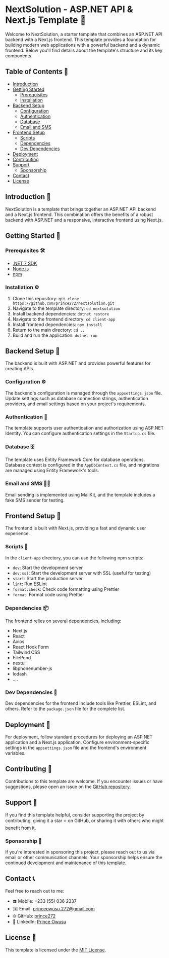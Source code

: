 ﻿# NextSolution - ASP.NET API & Next.js Template 🚀

Welcome to NextSolution, a starter template that combines an ASP.NET API backend with a Next.js frontend. This template provides a foundation for building modern web applications with a powerful backend and a dynamic frontend. Below you'll find details about the template's structure and its key components.

## Table of Contents 📑

- [Introduction](#introduction)
- [Getting Started](#getting-started)
  - [Prerequisites](#prerequisites)
  - [Installation](#installation)
- [Backend Setup](#backend-setup)
  - [Configuration](#configuration)
  - [Authentication](#authentication)
  - [Database](#database)
  - [Email and SMS](#email-and-sms)
- [Frontend Setup](#frontend-setup)
  - [Scripts](#scripts)
  - [Dependencies](#dependencies)
  - [Dev Dependencies](#dev-dependencies)
- [Deployment](#deployment)
- [Contributing](#contributing)
- [Support](#support)
  - [Sponsorship](#sponsorship)
- [Contact](#contact)
- [License](#license)

## Introduction 🌟

NextSolution is a template that brings together an ASP.NET API backend and a Next.js frontend. This combination offers the benefits of a robust backend with ASP.NET and a responsive, interactive frontend using Next.js.

## Getting Started 🚀

### Prerequisites 🛠️

- [.NET 7 SDK](https://dotnet.microsoft.com/download/dotnet/7.0)
- [Node.js](https://nodejs.org/)
- [npm](https://www.npmjs.com/get-npm)

### Installation ⚙️

1. Clone this repository: `git clone https://github.com/prince272/nextsolution.git`
2. Navigate to the template directory: `cd nextsolution`
3. Install backend dependencies: `dotnet restore`
4. Navigate to the frontend directory: `cd client-app`
5. Install frontend dependencies: `npm install`
6. Return to the main directory: `cd ..`
7. Build and run the application: `dotnet run`

## Backend Setup 🔧

The backend is built with ASP.NET and provides powerful features for creating APIs.

### Configuration ⚙️

The backend's configuration is managed through the `appsettings.json` file. Update settings such as database connection strings, authentication providers, and email settings based on your project's requirements.

### Authentication 🔑

The template supports user authentication and authorization using ASP.NET Identity. You can configure authentication settings in the `Startup.cs` file.

### Database 🗄️

The template uses Entity Framework Core for database operations. Database context is configured in the `AppDbContext.cs` file, and migrations are managed using Entity Framework's tools.

### Email and SMS 📧📱

Email sending is implemented using MailKit, and the template includes a fake SMS sender for testing.

## Frontend Setup 🔨

The frontend is built with Next.js, providing a fast and dynamic user experience.

### Scripts 📜

In the `client-app` directory, you can use the following npm scripts:

- `dev`: Start the development server
- `dev:ssl`: Start the development server with SSL (useful for testing)
- `start`: Start the production server
- `lint`: Run ESLint
- `format:check`: Check code formatting using Prettier
- `format`: Format code using Prettier

### Dependencies 📦

The frontend relies on several dependencies, including:

- Next.js
- React
- Axios
- React Hook Form
- Tailwind CSS
- FilePond
- nextui
- libphonenumber-js
- lodash
- ....

### Dev Dependencies 🔧

Dev dependencies for the frontend include tools like Prettier, ESLint, and others. Refer to the `package.json` file for the complete list.

## Deployment 🚀

For deployment, follow standard procedures for deploying an ASP.NET application and a Next.js application. Configure environment-specific settings in the `appsettings.json` file and the frontend's environment variables.

## Contributing 👥

Contributions to this template are welcome. If you encounter issues or have suggestions, please open an issue on the [GitHub repository](https://github.com/prince272/nextsolution).

## Support 🙌

If you find this template helpful, consider supporting the project by contributing, giving it a star ⭐️ on GitHub, or sharing it with others who might benefit from it.

### Sponsorship 💖

If you're interested in sponsoring this project, please reach out to us via email or other communication channels. Your sponsorship helps ensure the continued development and maintenance of this template.

## Contact 📞

Feel free to reach out to me:

- ☎️ Mobile: +233 (55) 036 2337
- ✉️ Email: princeowusu.272@gmail.com
- 🌐 GitHub: [prince272](https://github.com/prince272)
- 💼 LinkedIn: [Prince Owusu](https://www.linkedin.com/in/prince-owusu-799438108)

## License 📄

This template is licensed under the [MIT License](https://github.com/prince272/nextsolution/blob/master/LICENSE.txt).
